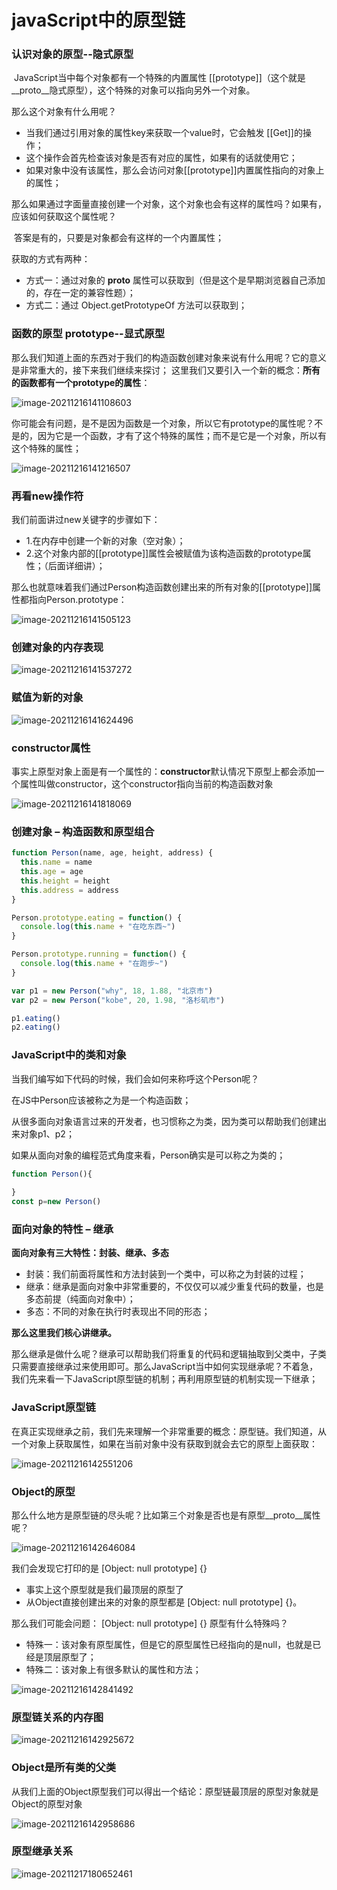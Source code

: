 # javaScript中的原型链

### 认识对象的原型--隐式原型

​	JavaScript当中每个对象都有一个特殊的内置属性 [[prototype]]（这个就是__proto__隐式原型），这个特殊的对象可以指向另外一个对象。

那么这个对象有什么用呢？

- 当我们通过引用对象的属性key来获取一个value时，它会触发 [[Get]]的操作；
- 这个操作会首先检查该对象是否有对应的属性，如果有的话就使用它；
- 如果对象中没有该属性，那么会访问对象[[prototype]]内置属性指向的对象上的属性；

那么如果通过字面量直接创建一个对象，这个对象也会有这样的属性吗？如果有，应该如何获取这个属性呢？

​	答案是有的，只要是对象都会有这样的一个内置属性；

获取的方式有两种：

- 方式一：通过对象的 __proto__ 属性可以获取到（但是这个是早期浏览器自己添加的，存在一定的兼容性题）；
- 方式二：通过 Object.getPrototypeOf 方法可以获取到；

### 函数的原型 prototype--显式原型

那么我们知道上面的东西对于我们的构造函数创建对象来说有什么用呢？它的意义是非常重大的，接下来我们继续来探讨； 这里我们又要引入一个新的概念：**所有的函数都有一个prototype的属性**：

![image-20211216141108603](D:\截图\js原型与原型链\image-20211216141108603.png)

你可能会有问题，是不是因为函数是一个对象，所以它有prototype的属性呢？不是的，因为它是一个函数，才有了这个特殊的属性；而不是它是一个对象，所以有这个特殊的属性；

![image-20211216141216507](D:\截图\js原型与原型链\image-20211216141216507.png)

### 再看new操作符

我们前面讲过new关键字的步骤如下： 

- 1.在内存中创建一个新的对象（空对象）；
- 2.这个对象内部的[[prototype]]属性会被赋值为该构造函数的prototype属性；（后面详细讲）；

那么也就意味着我们通过Person构造函数创建出来的所有对象的[[prototype]]属性都指向Person.prototype：

![image-20211216141505123](D:\截图\js原型与原型链\image-20211216141505123.png)

### 创建对象的内存表现

![image-20211216141537272](D:\截图\js原型与原型链\image-20211216141537272.png)

### 赋值为新的对象

![image-20211216141624496](D:\截图\js原型与原型链\image-20211216141624496.png)

### constructor属性

​	事实上原型对象上面是有一个属性的：**constructor**默认情况下原型上都会添加一个属性叫做constructor，这个constructor指向当前的构造函数对象

![image-20211216141818069](D:\截图\js原型与原型链\image-20211216141818069.png)

### 创建对象 – 构造函数和原型组合

```javascript
function Person(name, age, height, address) {
  this.name = name
  this.age = age
  this.height = height
  this.address = address
}

Person.prototype.eating = function() {
  console.log(this.name + "在吃东西~")
}

Person.prototype.running = function() {
  console.log(this.name + "在跑步~")
}

var p1 = new Person("why", 18, 1.88, "北京市")
var p2 = new Person("kobe", 20, 1.98, "洛杉矶市")

p1.eating()
p2.eating()
```

### JavaScript中的类和对象

当我们编写如下代码的时候，我们会如何来称呼这个Person呢？

在JS中Person应该被称之为是一个构造函数；

从很多面向对象语言过来的开发者，也习惯称之为类，因为类可以帮助我们创建出来对象p1、p2； 

如果从面向对象的编程范式角度来看，Person确实是可以称之为类的；

```javascript
function Person(){
    
}
const p=new Person()
```

### 面向对象的特性 – 继承

**面向对象有三大特性：封装、继承、多态**

- 封装：我们前面将属性和方法封装到一个类中，可以称之为封装的过程；
- 继承：继承是面向对象中非常重要的，不仅仅可以减少重复代码的数量，也是多态前提（纯面向对象中）；
- 多态：不同的对象在执行时表现出不同的形态；

**那么这里我们核心讲继承。**

​	那么继承是做什么呢？继承可以帮助我们将重复的代码和逻辑抽取到父类中，子类只需要直接继承过来使用即可。那么JavaScript当中如何实现继承呢？不着急，我们先来看一下JavaScript原型链的机制；再利用原型链的机制实现一下继承；

### JavaScript原型链

​	在真正实现继承之前，我们先来理解一个非常重要的概念：原型链。我们知道，从一个对象上获取属性，如果在当前对象中没有获取到就会去它的原型上面获取：

![image-20211216142551206](D:\截图\js原型与原型链\image-20211216142551206.png)

### Object的原型

那么什么地方是原型链的尽头呢？比如第三个对象是否也是有原型__proto__属性呢？

![image-20211216142646084](D:\截图\js原型与原型链\image-20211216142646084.png)

我们会发现它打印的是 [Object: null prototype] {}

- 事实上这个原型就是我们最顶层的原型了
- 从Object直接创建出来的对象的原型都是 [Object: null prototype] {}。 

那么我们可能会问题： [Object: null prototype] {} 原型有什么特殊吗？

- 特殊一：该对象有原型属性，但是它的原型属性已经指向的是null，也就是已经是顶层原型了；
- 特殊二：该对象上有很多默认的属性和方法；

![image-20211216142841492](D:\截图\js原型与原型链\image-20211216142841492.png)

### 原型链关系的内存图

![image-20211216142925672](D:\截图\js原型与原型链\image-20211216142925672.png)

### Object是所有类的父类

从我们上面的Object原型我们可以得出一个结论：原型链最顶层的原型对象就是Object的原型对象

![image-20211216142958686](D:\截图\js原型与原型链\image-20211216142958686.png)

### 原型继承关系

![image-20211217180652461](D:\截图\js原型与原型链\image-20211217180652461.png)
